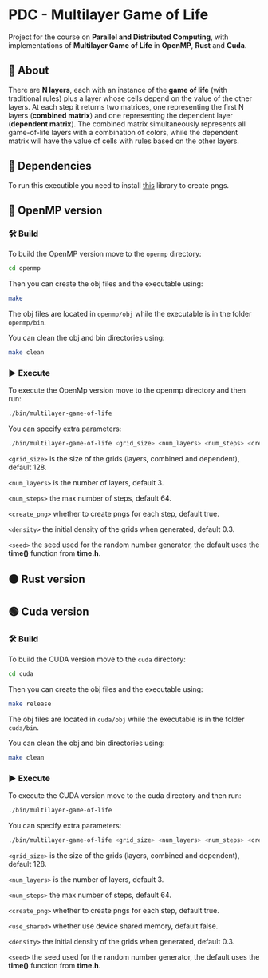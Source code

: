 # PDC - Multilayer Game of Life
Project for the course on **Parallel and Distributed Computing**, with implementations of **Multilayer Game of Life** in **OpenMP**, **Rust** and **Cuda**.

## 🔎 About
There are **N layers**, each with an instance of the **game of life** (with traditional rules) plus a layer whose cells depend on the value of the other layers. 
At each step it returns two matrices, one representing the first N layers (**combined matrix**) and one representing the dependent layer (**dependent matrix**).
The combined matrix simultaneously represents all game-of-life layers with a combination of colors, while the dependent matrix will have the value of cells with rules based on the other layers.

## 🔗 Dependencies
To run this executible you need to install [this](https://github.com/LuaDist/libpng/blob/master/INSTALL) library to create pngs. 

## 🔵 OpenMP version
### 🛠️ Build
To build the OpenMP version move to the `openmp` directory:
```bash
cd openmp
```
Then you can create the obj files and the executable using:
```bash
make
```
The obj files are located in `openmp/obj` while the executable is in the folder `openmp/bin`.

You can clean the obj and bin directories using:
```bash
make clean
```

### ▶️ Execute
To execute the OpenMp version move to the openmp directory and then run:
```bash
./bin/multilayer-game-of-life
```
You can specify extra parameters:
```bash
./bin/multilayer-game-of-life <grid_size> <num_layers> <num_steps> <create_png> <density> <seed>
```
`<grid_size>` is the size of the grids (layers, combined and dependent), default 128.

`<num_layers>` is the number of layers, default 3.

`<num_steps>` the max number of steps, default 64.

`<create_png>` whether to create pngs for each step, default true.

`<density>` the initial density of the grids when generated, default 0.3.

`<seed>` the seed used for the random number generator, the default uses the **time()** function from **time.h**.

## 🟠 Rust version
## 🟢 Cuda version
### 🛠️ Build
To build the CUDA version move to the `cuda` directory:
```bash
cd cuda
```
Then you can create the obj files and the executable using:
```bash
make release
```
The obj files are located in `cuda/obj` while the executable is in the folder `cuda/bin`.

You can clean the obj and bin directories using:
```bash
make clean
```

### ▶️ Execute
To execute the CUDA version move to the cuda directory and then run:
```bash
./bin/multilayer-game-of-life
```
You can specify extra parameters:
```bash
./bin/multilayer-game-of-life <grid_size> <num_layers> <num_steps> <create_png> <use_shared> <density> <seed>
```
`<grid_size>` is the size of the grids (layers, combined and dependent), default 128.

`<num_layers>` is the number of layers, default 3.

`<num_steps>` the max number of steps, default 64.

`<create_png>` whether to create pngs for each step, default true.

`<use_shared>` whether use device shared memory, default false.

`<density>` the initial density of the grids when generated, default 0.3.

`<seed>` the seed used for the random number generator, the default uses the **time()** function from **time.h**.
